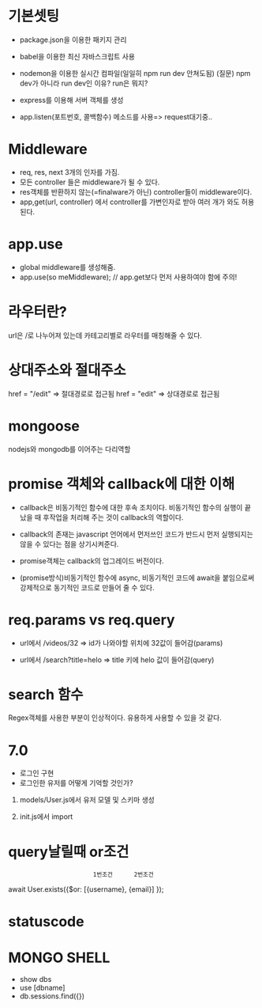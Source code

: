 # 기본셋팅

- package.json을 이용한 패키지 관리
- babel을 이용한 최신 자바스크립트 사용
- nodemon을 이용한 실시간 컴파일(일일히 npm run dev 안쳐도됨)
(질문) npm dev가 아니라 run dev인 이유? run은 뭐지?

- express를 이용해 서버 객체를 생성
- app.listen(포트번호, 콜백함수) 메소드를 사용=> request대기중..

# Middleware

- req, res, next 3개의 인자를 가짐.
- 모든 controller 들은 middleware가 될 수 있다.
- res객체를 반환하지 않는(=finalware가 아닌) controller들이 middleware이다.
- app,get(url, controller) 에서 controller를 가변인자로 받아 여러 개가 와도 허용된다.

# app.use

- global middleware를 생성해줌.
- app.use(so meMiddleware); // app.get보다 먼저 사용하여야 함에 주의!

# 라우터란?

url은 /로 나누어져 있는데 카테고리별로 라우터를 매칭해줄 수 있다.

# 상대주소와 절대주소
href = "/edit" => 절대경로로 접근됨
href = "edit" => 상대경로로 접근됨

# mongoose
nodejs와 mongodb를 이어주는 다리역할


# promise 객체와 callback에 대한 이해

- callback은 비동기적인 함수에 대한 후속 조치이다. 비동기적인 함수의 실행이 끝났을 때 후작업을 처리해 주는 것이 callback의 역할이다.

- callback의 존재는 javascript 언어에서 먼저쓰인 코드가 반드시 먼저 실행되지는 않을 수 있다는 점을 상기시켜준다.

- promise객체는 callback의 업그레이드 버전이다.

- (promise방식)비동기적인 함수에 async, 비동기적인 코드에 await을 붙임으로써 강제적으로 동기적인 코드로 만들어 줄 수 있다.

# req.params vs req.query

- url에서 /videos/32 => id가 나와야할 위치에 32값이 들어감(params)

- url에서 /search?title=helo => title 키에 helo 값이 들어감(query)

# search 함수

Regex객체를 사용한 부분이 인상적이다. 유용하게 사용할 수 있을 것 같다.

# 7.0
- 로그인 구현
- 로그인한 유저를 어떻게 기억할 것인가?

1. models/User.js에서 유저 모델 및 스키마 생성

2. init.js에서 import

# query날릴때 or조건
							1번조건      2번조건
await User.exists({$or: [{username}, {email}] });

# statuscode

# MONGO SHELL
- show dbs
- use [dbname]
- db.sessions.find({})
